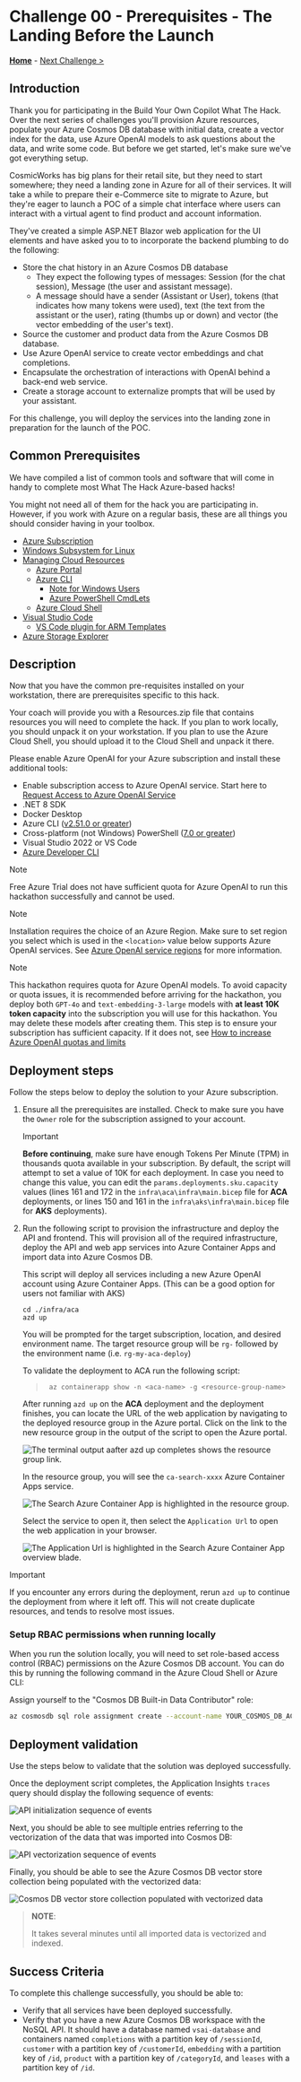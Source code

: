 # Challenge 00 - Prerequisites - The Landing Before the Launch

**[Home](../README.md)** - [Next Challenge >](./Challenge-01.md)

## Introduction

Thank you for participating in the Build Your Own Copilot What The Hack. Over the next series of challenges you'll provision Azure resources, populate your Azure Cosmos DB database with initial data, create a vector index for the data, use Azure OpenAI models to ask questions about the data, and write some code. But before we get started, let's make sure we've got everything setup.

CosmicWorks has big plans for their retail site, but they need to start somewhere; they need a landing zone in Azure for all of their services. It will take a while to prepare their e-Commerce site to migrate to Azure, but they're eager to launch a POC of a simple chat interface where users can interact with a virtual agent to find product and account information.

They've created a simple ASP.NET Blazor web application for the UI elements and have asked you to to incorporate the backend plumbing to do the following:

- Store the chat history in an Azure Cosmos DB database
  - They expect the following types of messages: Session (for the chat session), Message (the user and assistant message).
  - A message should have a sender (Assistant or User), tokens (that indicates how many tokens were used), text (the text from the assistant or the user), rating (thumbs up or down) and vector (the vector embedding of the user's text).
- Source the customer and product data from the Azure Cosmos DB database.
- Use Azure OpenAI service to create vector embeddings and chat completions.
- Encapsulate the orchestration of interactions with OpenAI behind a back-end web service.
- Create a storage account to externalize prompts that will be used by your assistant.

For this challenge, you will deploy the services into the landing zone in preparation for the launch of the POC.

## Common Prerequisites

We have compiled a list of common tools and software that will come in handy to complete most What The Hack Azure-based hacks!

You might not need all of them for the hack you are participating in. However, if you work with Azure on a regular basis, these are all things you should consider having in your toolbox.

<!-- If you are editing this template manually, be aware that these links are only designed to work if this Markdown file is in the /xxx-HackName/Student/ folder of your hack. -->

- [Azure Subscription](../../000-HowToHack/WTH-Common-Prerequisites.md#azure-subscription)
- [Windows Subsystem for Linux](../../000-HowToHack/WTH-Common-Prerequisites.md#windows-subsystem-for-linux)
- [Managing Cloud Resources](../../000-HowToHack/WTH-Common-Prerequisites.md#managing-cloud-resources)
  - [Azure Portal](../../000-HowToHack/WTH-Common-Prerequisites.md#azure-portal)
  - [Azure CLI](../../000-HowToHack/WTH-Common-Prerequisites.md#azure-cli)
    - [Note for Windows Users](../../000-HowToHack/WTH-Common-Prerequisites.md#note-for-windows-users)
    - [Azure PowerShell CmdLets](../../000-HowToHack/WTH-Common-Prerequisites.md#azure-powershell-cmdlets)
  - [Azure Cloud Shell](../../000-HowToHack/WTH-Common-Prerequisites.md#azure-cloud-shell)
- [Visual Studio Code](../../000-HowToHack/WTH-Common-Prerequisites.md#visual-studio-code)
  - [VS Code plugin for ARM Templates](../../000-HowToHack/WTH-Common-Prerequisites.md#visual-studio-code-plugins-for-arm-templates)
- [Azure Storage Explorer](../../000-HowToHack/WTH-Common-Prerequisites.md#azure-storage-explorer)

## Description

Now that you have the common pre-requisites installed on your workstation, there are prerequisites specific to this hack.

Your coach will provide you with a Resources.zip file that contains resources you will need to complete the hack. If you plan to work locally, you should unpack it on your workstation. If you plan to use the Azure Cloud Shell, you should upload it to the Cloud Shell and unpack it there.

Please enable Azure OpenAI for your Azure subscription and install these additional tools:

- Enable subscription access to Azure OpenAI service. Start here to [Request Access to Azure OpenAI Service](https://aka.ms/oaiapply)
- .NET 8 SDK
- Docker Desktop
- Azure CLI ([v2.51.0 or greater](https://docs.microsoft.com/cli/azure/install-azure-cli))
- Cross-platform (not Windows) PowerShell ([7.0 or greater](https://learn.microsoft.com/powershell/scripting/install/installing-powershell))
- Visual Studio 2022 or VS Code
- [Azure Developer CLI](https://learn.microsoft.com/azure/developer/azure-developer-cli/install-azd)

> [!NOTE]
> Free Azure Trial does not have sufficient quota for Azure OpenAI to run this hackathon successfully and cannot be used.

> [!NOTE]
> Installation requires the choice of an Azure Region. Make sure to set region you select which is used in the `<location>` value below supports Azure OpenAI services. See [Azure OpenAI service regions](https://azure.microsoft.com/explore/global-infrastructure/products-by-region/?products=cognitive-services&regions=all) for more information.

> [!NOTE]
> This hackathon requires quota for Azure OpenAI models. To avoid capacity or quota issues, it is recommended before arriving for the hackathon, you deploy both `GPT-4o` and `text-embedding-3-large` models with **at least 10K token capacity** into the subscription you will use for this hackathon. You may delete these models after creating them. This step is to ensure your subscription has sufficient capacity. If it does not, see [How to increase Azure OpenAI quotas and limits](https://learn.microsoft.com/azure/ai-services/openai/quotas-limits#how-to-request-increases-to-the-default-quotas-and-limits)

## Deployment steps

Follow the steps below to deploy the solution to your Azure subscription.

1. Ensure all the prerequisites are installed. Check to make sure you have the `Owner` role for the subscription assigned to your account.

    > [!IMPORTANT]
    > **Before continuing**, make sure have enough Tokens Per Minute (TPM) in thousands quota available in your subscription. By default, the script will attempt to set a value of 10K for each deployment. In case you need to change this value, you can edit the `params.deployments.sku.capacity` values (lines 161 and 172 in the `infra\aca\infra\main.bicep` file for **ACA** deployments, or lines 150 and 161 in the `infra\aks\infra\main.bicep` file for **AKS** deployments).

2. Run the following script to provision the infrastructure and deploy the API and frontend. This will provision all of the required infrastructure, deploy the API and web app services into Azure Container Apps and import data into Azure Cosmos DB.

    This script will deploy all services including a new Azure OpenAI account using Azure Container Apps. (This can be a good option for users not familiar with AKS)

    ```pwsh
    cd ./infra/aca
    azd up
    ```

    You will be prompted for the target subscription, location, and desired environment name. The target resource group will be `rg-` followed by the environment name (i.e. `rg-my-aca-deploy`)

    To validate the deployment to ACA run the following script:

    > ```pwsh
    >  az containerapp show -n <aca-name> -g <resource-group-name>
    >  ```

    After running `azd up` on the **ACA** deployment and the deployment finishes, you can locate the URL of the web application by navigating to the deployed resource group in the Azure portal. Click on the link to the new resource group in the output of the script to open the Azure portal.
    
    ![The terminal output aafter azd up completes shows the resource group link.](media/azd-aca-complete-output.png)
    
    In the resource group, you will see the `ca-search-xxxx` Azure Container Apps service.
    
    ![The Search Azure Container App is highlighted in the resource group.](media/search-container-app-resource-group.png)
    
    Select the service to open it, then select the `Application Url` to open the web application in your browser.
    
    ![The Application Url is highlighted in the Search Azure Container App overview blade.](media/search-container-app-url.png)

> [!IMPORTANT]
> If you encounter any errors during the deployment, rerun `azd up` to continue the deployment from where it left off. This will not create duplicate resources, and tends to resolve most issues.

### Setup RBAC permissions when running locally

When you run the solution locally, you will need to set role-based access control (RBAC) permissions on the Azure Cosmos DB account. You can do this by running the following command in the Azure Cloud Shell or Azure CLI:

Assign yourself to the "Cosmos DB Built-in Data Contributor" role:

```bash
az cosmosdb sql role assignment create --account-name YOUR_COSMOS_DB_ACCOUNT_NAME --resource-group YOUR_RESOURCE_GROUP_NAME --scope "/" --principal-id YOUR_AZURE_AD_PRINCIPAL_ID --role-definition-id 00000000-0000-0000-0000-000000000002
```

## Deployment validation

Use the steps below to validate that the solution was deployed successfully.

Once the deployment script completes, the Application Insights `traces` query should display the following sequence of events:

![API initialization sequence of events](media/initialization-trace.png)

Next, you should be able to see multiple entries referring to the vectorization of the data that was imported into Cosmos DB:

![API vectorization sequence of events](media/initialization-embedding.png)

Finally, you should be able to see the Azure Cosmos DB vector store collection being populated with the vectorized data:

![Cosmos DB vector store collection populated with vectorized data](media/initialization-vector-index.png)

> **NOTE**:
>
> It takes several minutes until all imported data is vectorized and indexed.

## Success Criteria

To complete this challenge successfully, you should be able to:

- Verify that all services have been deployed successfully.
- Verify that you have a new Azure Cosmos DB workspace with the NoSQL API. It should have a database named `vsai-database` and containers named `completions` with a partition key of `/sessionId`, `customer` with a partition key of `/customerId`, `embedding` with a partition key of `/id`, `product` with a partition key of `/categoryId`, and `leases` with a partition key of `/id`.
